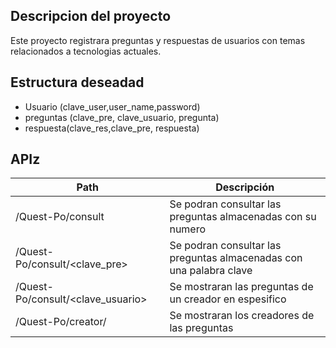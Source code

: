 ## Descripcion del proyecto
Este proyecto registrara preguntas y respuestas de usuarios con temas relacionados a tecnologias actuales.

## Estructura deseadad

- Usuario (clave_user,user_name,password)
- preguntas (clave_pre, clave_usuario, pregunta)
- respuesta(clave_res,clave_pre, respuesta)

## APIz

| Path                  | Descripción |
| --------------------- | ----------- |
| /Quest-Po/consult           | Se podran consultar las preguntas almacenadas con su numero            |
| /Quest-Po/consult/<clave_pre>           | Se podran consultar las preguntas almacenadas con una palabra clave            |
| /Quest-Po/consult/<clave_usuario>       | Se mostraran las preguntas de un creador en espesifico           |
| /Quest-Po/creator/       | Se mostraran los creadores de las preguntas           |
